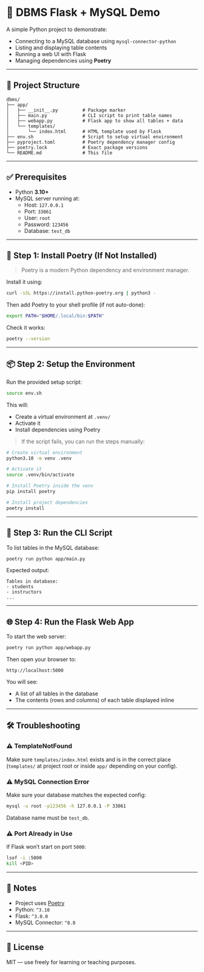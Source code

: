 # 🐍 DBMS Flask + MySQL Demo

A simple Python project to demonstrate:
- Connecting to a MySQL database using `mysql-connector-python`
- Listing and displaying table contents
- Running a web UI with Flask
- Managing dependencies using **Poetry**

---

## 📁 Project Structure

```
dbms/
├── app/
│   ├── __init__.py         # Package marker
│   ├── main.py             # CLI script to print table names
│   ├── webapp.py           # Flask app to show all tables + data
│   └── templates/
│       └── index.html      # HTML template used by Flask
├── env.sh                  # Script to setup virtual environment
├── pyproject.toml          # Poetry dependency manager config
├── poetry.lock             # Exact package versions
└── README.md               # This file
```

---

## ✅ Prerequisites

- Python **3.10+**
- MySQL server running at:
  - Host: `127.0.0.1`
  - Port: `33061`
  - User: `root`
  - Password: `123456`
  - Database: `test_db`

---

## 🔧 Step 1: Install Poetry (If Not Installed)

> Poetry is a modern Python dependency and environment manager.

Install it using:

```bash
curl -sSL https://install.python-poetry.org | python3 -
```

Then add Poetry to your shell profile (if not auto-done):

```bash
export PATH="$HOME/.local/bin:$PATH"
```

Check it works:

```bash
poetry --version
```

---

## 📦 Step 2: Setup the Environment

Run the provided setup script:

```bash
source env.sh
```

This will:
- Create a virtual environment at `.venv/`
- Activate it
- Install dependencies using Poetry

> If the script fails, you can run the steps manually:

```bash
# Create virtual environment
python3.10 -m venv .venv

# Activate it
source .venv/bin/activate

# Install Poetry inside the venv
pip install poetry

# Install project dependencies
poetry install
```

---

## 🧪 Step 3: Run the CLI Script

To list tables in the MySQL database:

```bash
poetry run python app/main.py
```

Expected output:

```
Tables in database:
- students
- instructors
...
```

---

## 🌐 Step 4: Run the Flask Web App

To start the web server:

```bash
poetry run python app/webapp.py
```

Then open your browser to:

```
http://localhost:5000
```

You will see:
- A list of all tables in the database
- The contents (rows and columns) of each table displayed inline

---

## 🛠 Troubleshooting

### ⚠️ TemplateNotFound

Make sure `templates/index.html` exists and is in the correct place (`templates/` at project root or inside `app/` depending on your config).

### ⚠️ MySQL Connection Error

Make sure your database matches the expected config:

```bash
mysql -u root -p123456 -h 127.0.0.1 -P 33061
```

Database name must be `test_db`.

### ⚠️ Port Already in Use

If Flask won’t start on port `5000`:

```bash
lsof -i :5000
kill <PID>
```

---

## 📌 Notes

- Project uses [Poetry](https://python-poetry.org/)
- Python: `^3.10`
- Flask: `^3.0.0`
- MySQL Connector: `^8.0`

---

## 📃 License

MIT — use freely for learning or teaching purposes.

